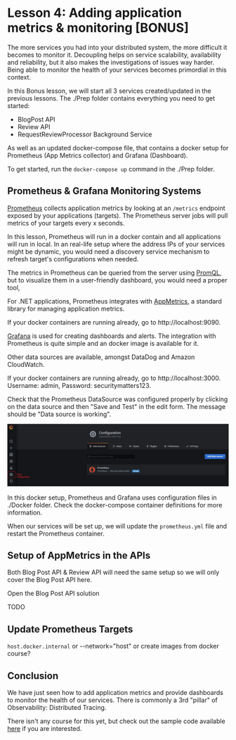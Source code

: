 # Lesson 4: Adding application metrics & monitoring [BONUS]

The more services you had into your distributed system, the more difficult it becomes to monitor it. Decoupling helps on service scalability, availability and reliability, but it also makes the investigations of issues way harder. Being able to monitor the health of your services becomes primordial in this context.

In this Bonus lesson, we will start all 3 services created/updated in the previous lessons. The ./Prep folder contains everything you need to get started:
- BlogPost API
- Review API
- RequestReviewProcessor Background Service

As well as an updated docker-compose file, that contains a docker setup for Prometheus (App Metrics collector) and Grafana (Dashboard). 

To get started, run the `docker-compose up` command in the ./Prep folder.

## Prometheus & Grafana Monitoring Systems

[Prometheus](https://prometheus.io/docs/introduction/overview/#architecture) collects application metrics by looking at an `/metrics` endpoint exposed by your applications (targets). The Prometheus server jobs will pull metrics of your targets every x seconds. 

In this lesson, Prometheus will run in a docker contain and all applications will run in local. In an real-life setup where the address IPs of your services might be dynamic, you would need a discovery service mechanism to refresh target's configurations when needed. 

The metrics in Prometheus can be queried from the server using [PromQL](https://prometheus.io/docs/prometheus/latest/querying/basics/), but to visualize them in a user-friendly dashboard, you would need a proper tool,

For .NET applications, Prometheus integrates with [AppMetrics](https://www.app-metrics.io/getting-started/), a standard library for managing application metrics.

If your docker containers are running already, go to http://localhost:9090.

[Grafana](https://grafana.com/docs/grafana/latest/dashboards/?pg=docs) is used for creating dashboards and alerts. The integration with Prometheus is quite simple and an docker image is available for it. 

Other data sources are available, amongst DataDog and Amazon CloudWatch.

If your docker containers are running already, go to http://localhost:3000. Username: admin, Password: securitymatters123.

Check that the Prometheus DataSource was configured properly by clicking on the data source and then "Save and Test" in the edit form. The message should be "Data source is working".

![](images/01.png)

In this docker setup, Prometheus and Grafana uses  configuration files in ./Docker folder. Check the docker-compose container definitions for more information.

When our services will be set up, we will update the `prometheus.yml` file and restart the Prometheus container. 

## Setup of AppMetrics in the APIs

Both Blog Post API & Review API will need the same setup so we will only cover the Blog Post API here.

Open the Blog Post API solution



TODO

## Update Prometheus Targets

`host.docker.internal` or --network="host" or create images from docker course?

## Conclusion

We have just seen how to add application metrics and provide dashboards to monitor the health of our services. There is commonly a 3rd "pillar" of Observability: Distributed Tracing. 

There isn't any course for this yet, but check out the sample code available [here](https://github.com/JM89/test-distributed-tracing) if you are interested. 